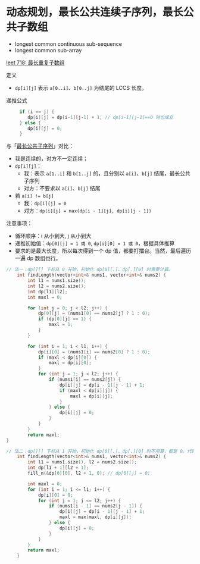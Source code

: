 # 动态规划，最长公共连续子序列，最长公共子数组

* longest common continuous sub-sequence
* longest common sub-array

[leet 718: 最长重复子数组](https://leetcode.cn/problems/maximum-length-of-repeated-subarray/)

定义
- `dp[i][j]` 表示 `a[0..i]`、`b[0..j]` 为结尾的 LCCS 长度。

递推公式
```cpp
     if (i == j) {
        dp[i][j] = dp[i-1][j-1] + 1; // dp[i-1][j-1]==0 时也成立
     } else {
        dp[i][j] = 0;
     }
```

与「[最长公共子序列](dp-02-lcs-最长公共子序列-01-综述.md)」对比：
- 我是连续的，对方不一定连续；
- `dp[i][j]`：
  - 我：表示 `a[1..i]` 和 `b[1..j]` 的，且分别以 `a[i]`、`b[j]` 结尾，最长公共子序列
  - 对方：不要求以 `a[i]`、`b[j]` 结尾
- 若 `a[i] != b[j]`
  - 我：`dp[i][j] = 0`
  - 对方：`dp[i][j] = max(dp[i - 1][j], dp[i][j - 1])`

注意事项：
- 循环顺序：i 从小到大, j 从小到大
- 递推初始值：`dp[0][j] = 1 或 0`, `dp[i][0] = 1 或 0`，根据具体推算
- 要求的是最大长度，所以每次得到一个 dp 值，都要打擂台。当然，最后遍历一遍 dp 数组也行。

```cpp
// 法一：dp[][] 下标从 0 开始，初始化 dp[0][.]、dp[.][0] 时需要计算。
    int findLength(vector<int>& nums1, vector<int>& nums2) {
        int l1 = nums1.size();
        int l2 = nums2.size();
        int dp[l1][l2];
        int maxl = 0;

        for (int j = 0; j < l2; j++) {
            dp[0][j] = (nums1[0] == nums2[j] ? 1 : 0);
            if (dp[0][j] == 1) {
                maxl = 1;
            }
        }

        for (int i = 1; i < l1; i++) {
            dp[i][0] = (nums1[i] == nums2[0] ? 1 : 0);
            if (maxl < dp[i][0]) {
                maxl = dp[i][0];
            }
            for (int j = 1; j < l2; j++) {
                if (nums1[i] == nums2[j]) {
                    dp[i][j] = dp[i - 1][j - 1] + 1;
                    if (maxl < dp[i][j]) {
                        maxl = dp[i][j];
                    }
                } else {
                    dp[i][j] = 0;
                }
            }
        }
        return maxl;
}
```

```cpp
// 法二：dp[][] 下标从 1 开始，初始化 dp[0][.]、dp[.][0] 时不用算，都是 0。代码也精简了些。
    int findLength(vector<int>& nums1, vector<int>& nums2) {
        int l1 = nums1.size(), l2 = nums2.size();
        int dp[l1 + 1][l2 + 1];
        fill_n(&dp[0][0], l2 + 1, 0); // dp[0][j] = 0;

        int maxl = 0;
        for (int i = 1; i <= l1; i++) {
            dp[i][0] = 0;
            for (int j = 1; j <= l2; j++) {
                if (nums1[i - 1] == nums2[j - 1]) {
                    dp[i][j] = dp[i - 1][j - 1] + 1;
                    maxl = max(maxl, dp[i][j]);
                } else {
                    dp[i][j] = 0;
                }
            }
        }
        return maxl;
    }
```